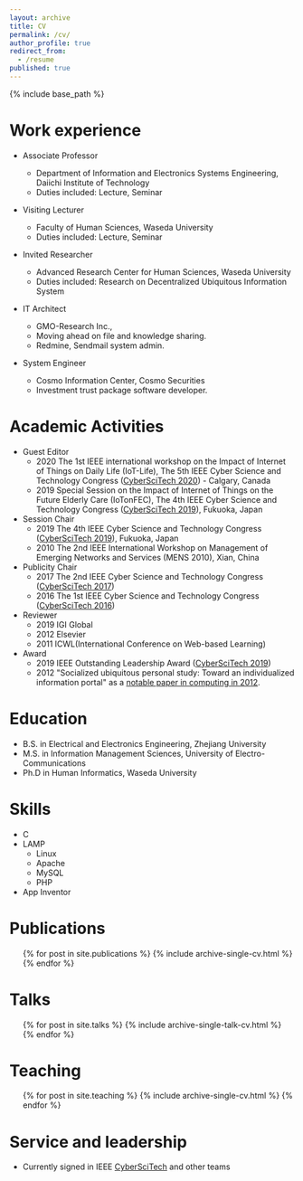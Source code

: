 ```yaml
---
layout: archive
title: CV
permalink: /cv/
author_profile: true
redirect_from:
  - /resume
published: true
---
```


{% include base_path %}


Work experience
======
* Associate Professor
  * Department of Information and Electronics Systems Engineering, Daiichi Institute of Technology
  * Duties included: Lecture, Seminar

* Visiting Lecturer
  * Faculty of Human Sciences, Waseda University
  * Duties included: Lecture, Seminar

* Invited Researcher
  * Advanced Research Center for Human Sciences, Waseda University
  * Duties included: Research on Decentralized Ubiquitous Information System
  
* IT Architect
  * GMO-Research Inc.,
  * Moving ahead on file and knowledge sharing.
  * Redmine, Sendmail system admin.
  
* System Engineer
  * Cosmo Information Center, Cosmo Securities
  * Investment trust package software developer.

Academic Activities
======
* Guest Editor
  * 2020 The 1st IEEE international workshop on the Impact of Internet of Things on Daily Life (IoT-Life), The 5th IEEE Cyber Science and Technology Congress ([CyberSciTech 2020](http://cyber-science.org/2020/)) - Calgary, Canada 
  * 2019 Special Session on the Impact of Internet of Things on the Future Elderly Care (IoTonFEC), The 4th IEEE Cyber Science and Technology Congress ([CyberSciTech 2019](http://cyber-science.org/2019/)), Fukuoka, Japan
* Session Chair
  * 2019 The 4th IEEE Cyber Science and Technology Congress ([CyberSciTech 2019](http://cyber-science.org/2019/)), Fukuoka, Japan
  * 2010 The 2nd IEEE International Workshop on Management of Emerging Networks and Services (MENS 2010), Xian, China
* Publicity Chair
  * 2017 The 2nd IEEE Cyber Science and Technology Congress ([CyberSciTech 2017](https://cyberscitech.net/2017/))
  * 2016 The 1st IEEE Cyber Science and Technology Congress ([CyberSciTech 2016](https://cyberscitech.net/2016/))
* Reviewer
  * 2019 IGI Global
  * 2012 Elsevier 
  * 2011 ICWL(International Conference on Web-based Learning)
* Award
  * 2019 IEEE Outstanding Leadership Award ([CyberSciTech 2019](http://cyber-science.org/2019/))
  * 2012 "Socialized ubiquitous personal study: Toward an individualized information portal" as a [notable paper in computing in 2012](http://www.computingreviews.com/recommend/bestof/notableitems_2012.cfm#list).

Education
======
* B.S. in Electrical and Electronics Engineering, Zhejiang University
* M.S. in Information Management Sciences, University of Electro-Communications
* Ph.D in Human Informatics, Waseda University

Skills
======
* C
* LAMP
  * Linux
  * Apache
  * MySQL
  * PHP
* App Inventor

Publications
======
  <ul>{% for post in site.publications %}
    {% include archive-single-cv.html %}
  {% endfor %}</ul>
  
Talks
======
  <ul>{% for post in site.talks %}
    {% include archive-single-talk-cv.html %}
  {% endfor %}</ul>
  
Teaching
======
  <ul>{% for post in site.teaching %}
    {% include archive-single-cv.html %}
  {% endfor %}</ul>
  
Service and leadership
======
* Currently signed in IEEE [CyberSciTech](http://cyber-science.org/) and other teams

